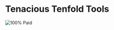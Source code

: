 <meta property='og:title' content="Mastt Badge: I've paid my dues!"/>
<meta property='og:image' content='/badges/assets/images/hundred_percent_paid.png'/>
<meta property='og:description' content="Mastt Badge: I've paid my dues"/>
<meta property='og:url' content='//istisiki.github.io/badges/one-hundredth-payment'/>

# Tenacious Tenfold Tools

![100% Paid](/badges/assets/images/hundred_percent_paid.png "100% Paid")
